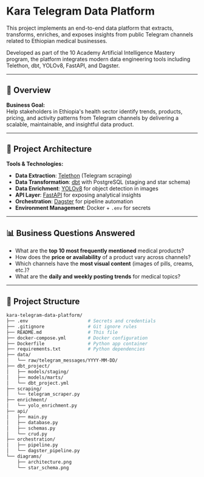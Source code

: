 # Kara Telegram Data Platform

This project implements an end-to-end data platform that extracts, transforms, enriches, and exposes insights from public Telegram channels related to Ethiopian medical businesses.

Developed as part of the 10 Academy Artificial Intelligence Mastery program, the platform integrates modern data engineering tools including Telethon, dbt, YOLOv8, FastAPI, and Dagster.

---

## 🚀 Overview

**Business Goal:**  
Help stakeholders in Ethiopia's health sector identify trends, products, pricing, and activity patterns from Telegram channels by delivering a scalable, maintainable, and insightful data product.

---

## 🧱 Project Architecture

**Tools & Technologies:**
- **Data Extraction**: [Telethon](https://docs.telethon.dev/en/stable/) (Telegram scraping)
- **Data Transformation**: [dbt](https://www.getdbt.com/) with PostgreSQL (staging and star schema)
- **Data Enrichment**: [YOLOv8](https://docs.ultralytics.com/) for object detection in images
- **API Layer**: [FastAPI](https://fastapi.tiangolo.com/) for exposing analytical insights
- **Orchestration**: [Dagster](https://dagster.io/) for pipeline automation
- **Environment Management**: Docker + `.env` for secrets

---

## 📊 Business Questions Answered

- What are the **top 10 most frequently mentioned** medical products?
- How does the **price or availability** of a product vary across channels?
- Which channels have the **most visual content** (images of pills, creams, etc.)?
- What are the **daily and weekly posting trends** for medical topics?

---

## 📁 Project Structure

```bash
kara-telegram-data-platform/
├── .env                      # Secrets and credentials
├── .gitignore                # Git ignore rules
├── README.md                 # This file
├── docker-compose.yml        # Docker configuration
├── Dockerfile                # Python app container
├── requirements.txt          # Python dependencies
├── data/
│   └── raw/telegram_messages/YYYY-MM-DD/
├── dbt_project/
│   ├── models/staging/
│   ├── models/marts/
│   └── dbt_project.yml
├── scraping/
│   └── telegram_scraper.py
├── enrichment/
│   └── yolo_enrichment.py
├── api/
│   ├── main.py
│   ├── database.py
│   ├── schemas.py
│   └── crud.py
├── orchestration/
│   ├── pipeline.py
│   └── dagster_pipeline.py
└── diagrams/
    ├── architecture.png
    └── star_schema.png
